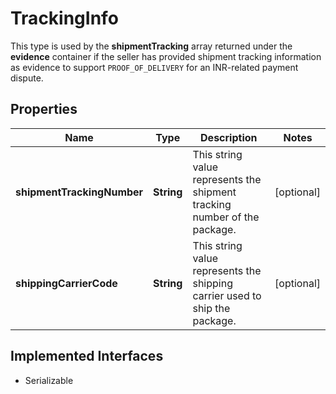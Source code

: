 

# TrackingInfo

This type is used by the <strong>shipmentTracking</strong> array returned under the <strong>evidence</strong> container if the seller has provided shipment tracking information as evidence to support <code>PROOF_OF_DELIVERY</code> for an INR-related payment dispute.
## Properties

Name | Type | Description | Notes
------------ | ------------- | ------------- | -------------
**shipmentTrackingNumber** | **String** | This string value represents the shipment tracking number of the package. |  [optional]
**shippingCarrierCode** | **String** | This string value represents the shipping carrier used to ship the package. |  [optional]


## Implemented Interfaces

* Serializable


